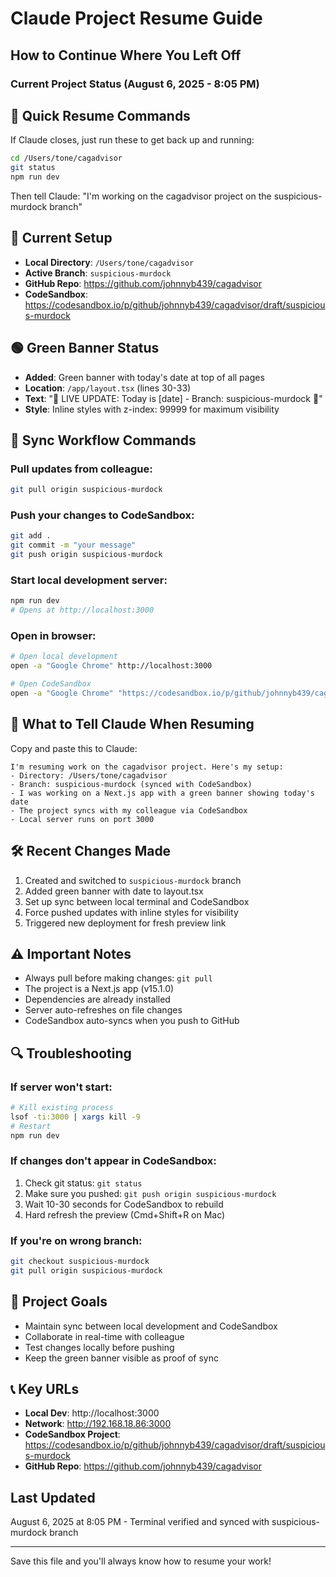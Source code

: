 # Claude Project Resume Guide
## How to Continue Where You Left Off

### Current Project Status (August 6, 2025 - 8:05 PM)

## 🚀 Quick Resume Commands
If Claude closes, just run these to get back up and running:
```bash
cd /Users/tone/cagadvisor
git status
npm run dev
```
Then tell Claude: "I'm working on the cagadvisor project on the suspicious-murdock branch"

## 📍 Current Setup
- **Local Directory**: `/Users/tone/cagadvisor`
- **Active Branch**: `suspicious-murdock`
- **GitHub Repo**: https://github.com/johnnyb439/cagadvisor
- **CodeSandbox**: https://codesandbox.io/p/github/johnnyb439/cagadvisor/draft/suspicious-murdock

## 🟢 Green Banner Status
- **Added**: Green banner with today's date at top of all pages
- **Location**: `/app/layout.tsx` (lines 30-33)
- **Text**: "🚀 LIVE UPDATE: Today is [date] - Branch: suspicious-murdock 🚀"
- **Style**: Inline styles with z-index: 99999 for maximum visibility

## 🔄 Sync Workflow Commands

### Pull updates from colleague:
```bash
git pull origin suspicious-murdock
```

### Push your changes to CodeSandbox:
```bash
git add .
git commit -m "your message"
git push origin suspicious-murdock
```

### Start local development server:
```bash
npm run dev
# Opens at http://localhost:3000
```

### Open in browser:
```bash
# Open local development
open -a "Google Chrome" http://localhost:3000

# Open CodeSandbox
open -a "Google Chrome" "https://codesandbox.io/p/github/johnnyb439/cagadvisor/draft/suspicious-murdock"
```

## 📝 What to Tell Claude When Resuming

Copy and paste this to Claude:

```
I'm resuming work on the cagadvisor project. Here's my setup:
- Directory: /Users/tone/cagadvisor
- Branch: suspicious-murdock (synced with CodeSandbox)
- I was working on a Next.js app with a green banner showing today's date
- The project syncs with my colleague via CodeSandbox
- Local server runs on port 3000
```

## 🛠️ Recent Changes Made
1. Created and switched to `suspicious-murdock` branch
2. Added green banner with date to layout.tsx
3. Set up sync between local terminal and CodeSandbox
4. Force pushed updates with inline styles for visibility
5. Triggered new deployment for fresh preview link

## ⚠️ Important Notes
- Always pull before making changes: `git pull`
- The project is a Next.js app (v15.1.0)
- Dependencies are already installed
- Server auto-refreshes on file changes
- CodeSandbox auto-syncs when you push to GitHub

## 🔍 Troubleshooting

### If server won't start:
```bash
# Kill existing process
lsof -ti:3000 | xargs kill -9
# Restart
npm run dev
```

### If changes don't appear in CodeSandbox:
1. Check git status: `git status`
2. Make sure you pushed: `git push origin suspicious-murdock`
3. Wait 10-30 seconds for CodeSandbox to rebuild
4. Hard refresh the preview (Cmd+Shift+R on Mac)

### If you're on wrong branch:
```bash
git checkout suspicious-murdock
git pull origin suspicious-murdock
```

## 🎯 Project Goals
- Maintain sync between local development and CodeSandbox
- Collaborate in real-time with colleague
- Test changes locally before pushing
- Keep the green banner visible as proof of sync

## 📞 Key URLs
- **Local Dev**: http://localhost:3000
- **Network**: http://192.168.18.86:3000
- **CodeSandbox Project**: https://codesandbox.io/p/github/johnnyb439/cagadvisor/draft/suspicious-murdock
- **GitHub Repo**: https://github.com/johnnyb439/cagadvisor

## Last Updated
August 6, 2025 at 8:05 PM - Terminal verified and synced with suspicious-murdock branch

---
Save this file and you'll always know how to resume your work!